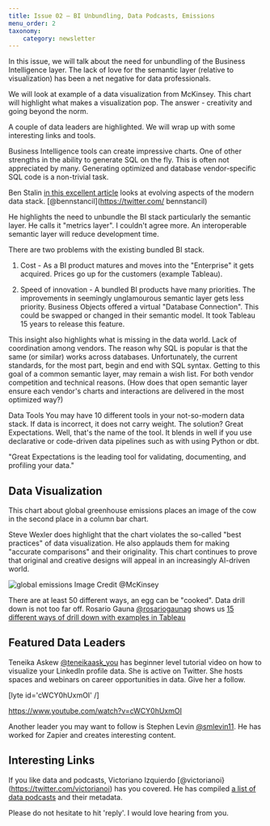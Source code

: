 ```yaml
---
title: Issue 02 – BI Unbundling, Data Podcasts, Emissions
menu_order: 2
taxonomy:
    category: newsletter
---
```


In this issue, we will talk about the need for unbundling of the Business Intelligence layer. The lack of love for the semantic layer (relative to visualization) has been a net negative for data professionals. 

We will look at example of a data visualization from McKinsey. This chart will highlight what makes a visualization pop. The answer - creativity and going beyond the norm. 

A couple of data leaders are highlighted. We will wrap up with some interesting links and tools. 

 
Business Intelligence tools can create impressive charts. One of other strengths in the ability to generate SQL on the fly. This is often not appreciated by many. Generating optimized and database vendor-specific SQL code is a non-trivial task.


Ben Stalin [in this excellent article](https://benn.substack.com/p/entity-layer) looks at evolving aspects of the modern data stack. [@bennstancil](https://twitter.com/ bennstancil)


He highlights the need to unbundle the BI stack particularly the semantic layer. He calls it "metrics layer". I couldn't agree more. An interoperable semantic layer will reduce development time. 


There are two problems with the existing bundled BI stack.
1. Cost - As a BI product matures and moves into the "Enterprise" it gets acquired. Prices go up for the customers (example Tableau).


2. Speed of innovation - A bundled BI products have many priorities. The improvements in seemingly unglamourous semantic layer gets less priority. Business Objects offered a virtual "Database Connection".  This could be swapped or changed in their semantic model. It took Tableau 15 years to release this feature. 


This insight also highlights what is missing in the data world. Lack of coordination among vendors. The reason why SQL is popular is that the same (or similar) works across databases. Unfortunately, the current standards, for the most part, begin and end with SQL syntax. 
Getting to this goal of a common semantic layer, may remain a wish list. For both vendor competition and technical reasons. (How does that open semantic layer ensure each vendor's charts and interactions are delivered in the most optimized way?)

Data Tools
You may have 10 different tools in your not-so-modern data stack.  If data is incorrect, it does not carry weight. The solution? 
Great Expectations.
Well, that's the name of the tool. It blends in well if you use declarative or code-driven data pipelines such as with using Python or dbt.  

"Great Expectations is the leading tool for validating, documenting, and profiling your data."
 
## Data Visualization
 This chart about global greenhouse emissions places an image of the cow in the second place in a column bar chart. 


Steve Wexler does highlight that the chart violates the so-called "best practices" of data visualization.  He also applauds them for making "accurate comparisons" and their originality.  This chart continues to prove that original and creative designs will appeal in an increasingly AI-driven world. 


![global emissions](https://datawithdev.com/wp-content/uploads/2022/01/McKinsey_Cows.png)
Image Credit @McKinsey 


There are at least 50 different ways, an egg can be "cooked". Data drill down is not too far off. Rosario Gauna [@rosariogaunag](https://twitter.com/@rosariogaunag) shows us [15 different ways of drill down with examples in Tableau](https://twitter.com/rosariogaunag/status/1479439811001950213/photo/1)
## Featured Data Leaders
 Teneika Askew [@teneikaask_you](https://twitter.com/teneikaask_you) has beginner level tutorial video on how to visualize your LinkedIn profile data. She is active on Twitter. She hosts spaces and webinars on career opportunities in data. Give her a follow. 

[lyte id='cWCY0hUxmOI' /]

https://www.youtube.com/watch?v=cWCY0hUxmOI


Another leader you may want to follow is Stephen Levin [@smlevin11](https://twitter.com/smlevin11). He has worked for Zapier and creates interesting content.  
## Interesting Links
If you like data and podcasts, Victoriano Izquierdo [@victorianoi}(https://twitter.com/victorianoi) has you covered. He has compiled [a list of data podcasts](https://twitter.com/victorianoi/status/1474005721855545351) and their metadata.  

Please do not hesitate to hit 'reply'. I would love hearing from you.

